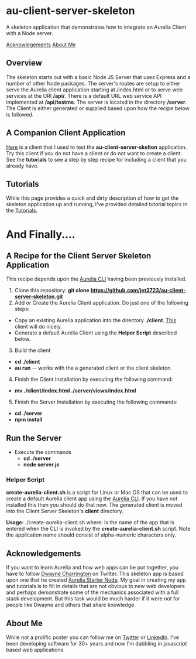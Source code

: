 # au-client-server-skeleton
A skeleton application that demonstrates how to integrate an Aurelia Client with a Node server. 

[Acknowlegements](#acknowledgements)
[About Me](#aboutme)

## Overview
The skeleton starts out with a basic Node JS Server that uses Express and a number of other Node packages. The server's routes are setup to either serve the Aurelia client application starting at /index.html or to serve web services at the URI **/api/**. There is a default URL web service API implemented at **/api/testme**. The server is located in the directory **/server**. The Client is either generated or supplied based upon how the recipe below is followed.

## A Companion Client Application
[Here](https://github.com/jet3723/au-client-skeleton.git) is a client that I used to test the **au-client-server-skelton** application. Try this client if you do not have a client or do not want to create a client. See the **tutorials** to see a step by step recipe for including a client that you already have.

## Tutorials
While this page provides a quick and dirty description of how to get the skeleton application up and running, I've provided detailed tutorial topics in the [Tutorials](https://github.com/jet3723/au-client-server-skeleton/wiki/Tutorials).

# And Finally....
## A Recipe for the Client Server Skeleton Application
This recipe depends upon the [Aurelia CLI](https://github.com/aurelia/cli) having been previously installed.

1. Clone this repository: **git clone https://github.com/jet3723/au-client-server-skeleton.git**
2. Add or Create the Aurelia Client application. Do just one of the following steps:
  * Copy an existing Aurelia application into the directory **./client**. [This](https://github.com/jet3723/au-client-skeleton.git) client will do nicely.
  * Generate a default Aurelia Client using the **Helper Script** described below.
3. Build the client
  * **cd ./client**
  * **au run** -- works with the a generated client or the client skeleton.
4. Finish the Client Installation by executing the following command:
  * **mv ./client/index.html ./server/views/index.html**
5. Finish the Server Installation by executing the following commands:
  * **cd ./server**
  * **npm install**

## Run the Server
- Execute the commands
  * **cd ./server**
  * **node server.js**

### Helper Script
**create-aurelia-client.sh** is a script for Linux or Mac OS that can be used to create a default Aurelia client app using the [Aurelia CLI](https://github.com/aurelia/cli). If you have not installed this then you should do that now. The generated client is moved into the Client Server Skeleton's **client** directory. 

**Usage:** ./create-aurelia-client.sh <aureliaAppName>
   where: <aureliaAppName> is the name of the app that is entered when the CLI is invoked by the **create-aurelia-client.sh** script. Note the application name should consist of alpha-numeric characters only.
   
## Acknowledgements <a name="acknowledge"></a>
If you want to learn Aurelia and how web apps can be put together, you have to follow [Dwayne Charrington](https://twitter.com/AbolitionOf) on Twitter. This skeleton app is based upon one that he created [Aurelia Starter Node](https://github.com/Vheissu/aurelia-starter-node.git). My goal in creating my app and tutorials is to fill in details that are not obvious to new web developers and perhaps demonstrate some of the mechanics associated with a full stack development. But this task would be much harder if it were not for people like Dwayne and others that share knowledge.

## About Me <a name="aboutme"></a>
While not a prolific poster you can follow me on [Twitter](https://twitter.com/jamtns3435/) or [LinkedIn](https://www.linkedin.com/in/jimtaylor63). I've been developing software for 30+ years and now I'm dabbling in javascript based web applications.

